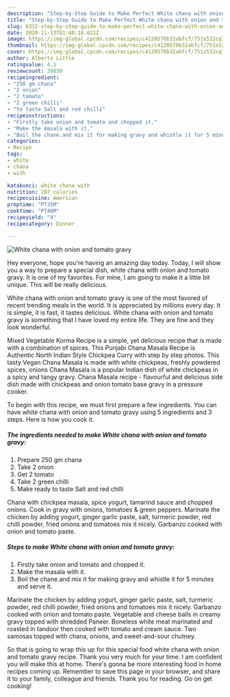 ```yaml
---
description: "Step-by-Step Guide to Make Perfect White chana with onion and tomato gravy"
title: "Step-by-Step Guide to Make Perfect White chana with onion and tomato gravy"
slug: 6332-step-by-step-guide-to-make-perfect-white-chana-with-onion-and-tomato-gravy
date: 2020-11-13T01:40:18.621Z
image: https://img-global.cpcdn.com/recipes/c4120570b32abfcf/751x532cq70/white-chana-with-onion-and-tomato-gravy-recipe-main-photo.jpg
thumbnail: https://img-global.cpcdn.com/recipes/c4120570b32abfcf/751x532cq70/white-chana-with-onion-and-tomato-gravy-recipe-main-photo.jpg
cover: https://img-global.cpcdn.com/recipes/c4120570b32abfcf/751x532cq70/white-chana-with-onion-and-tomato-gravy-recipe-main-photo.jpg
author: Alberta Little
ratingvalue: 4.1
reviewcount: 39830
recipeingredient:
- "250 gm chana"
- "2 onion"
- "2 tomato"
- "2 green chilli"
- "to taste Salt and red chilli"
recipeinstructions:
- "Firstly take onion and tomato and chopped it."
- "Make the masala with it."
- "Boil the chane.and mix it for making gravy and whistle it for 5 minutes and serve it."
categories:
- Recipe
tags:
- white
- chana
- with

katakunci: white chana with 
nutrition: 287 calories
recipecuisine: American
preptime: "PT35M"
cooktime: "PT46M"
recipeyield: "4"
recipecategory: Dinner

---
```



![White chana with onion and tomato gravy](https://img-global.cpcdn.com/recipes/c4120570b32abfcf/751x532cq70/white-chana-with-onion-and-tomato-gravy-recipe-main-photo.jpg)

Hey everyone, hope you're having an amazing day today. Today, I will show you a way to prepare a special dish, white chana with onion and tomato gravy. It is one of my favorites. For mine, I am going to make it a little bit unique. This will be really delicious.

White chana with onion and tomato gravy is one of the most favored of recent trending meals in the world. It is appreciated by millions every day. It is simple, it is fast, it tastes delicious. White chana with onion and tomato gravy is something that I have loved my entire life. They are fine and they look wonderful.

Mixed Vegetable Korma Recipe is a simple, yet delicious recipe that is made with a combination of spices. This Punjabi Chana Masala Recipe is Authentic North Indian Style Chickpea Curry with step by step photos. This tasty Vegan Chana Masala is made with white chickpeas, freshly powdered spices, onions Chana Masala is a popular Indian dish of white chickpeas in a spicy and tangy gravy. Chana Masala recipe - flavourful and delicious side dish made with chickpeas and onion tomato base gravy in a pressure cooker.


To begin with this recipe, we must first prepare a few ingredients. You can have white chana with onion and tomato gravy using 5 ingredients and 3 steps. Here is how you cook it.

<!--inarticleads1-->

##### The ingredients needed to make White chana with onion and tomato gravy:

1. Prepare 250 gm chana
1. Take 2 onion
1. Get 2 tomato
1. Take 2 green chilli
1. Make ready to taste Salt and red chilli


Chana with chickpea masala, spice yogurt, tamarind sauce and chopped onions. Cook in gravy with onions, tomatoes &amp; green peppers. Marinate the chicken by adding yogurt, ginger garlic paste, salt, turmeric powder, red chilli powder, fried onions and tomatoes mix it nicely. Garbanzo cooked with onion and tomato paste. 

<!--inarticleads2-->

##### Steps to make White chana with onion and tomato gravy:

1. Firstly take onion and tomato and chopped it.
1. Make the masala with it.
1. Boil the chane.and mix it for making gravy and whistle it for 5 minutes and serve it.


Marinate the chicken by adding yogurt, ginger garlic paste, salt, turmeric powder, red chilli powder, fried onions and tomatoes mix it nicely. Garbanzo cooked with onion and tomato paste. Vegetable and cheese balls in creamy gravy topped with shredded Paneer. Boneless white meat marinated and roasted in tandoor then cooked with tomato and cream sauce. Two samosas topped with chana, onions, and sweet-and-sour chutney. 

So that is going to wrap this up for this special food white chana with onion and tomato gravy recipe. Thank you very much for your time. I am confident you will make this at home. There's gonna be more interesting food in home recipes coming up. Remember to save this page in your browser, and share it to your family, colleague and friends. Thank you for reading. Go on get cooking!

